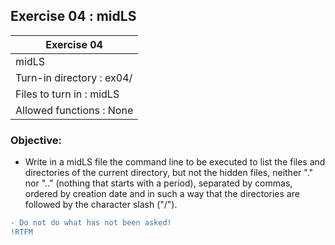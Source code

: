 ## Exercise 04 : midLS

|               Exercise 04             |
|---------------------------------------|
|             midLS                     |
| Turn-in directory : ex04/             |
| Files to turn in : midLS              |
| Allowed functions : None              |

 ### Objective: 

* Write in a midLS file the command line to be executed to list
the files and directories of the current directory, but not the hidden files,
neither "." nor ".." (nothing that starts with a period), separated by commas, ordered by
creation date and in such a way that the directories are followed by the character
slash ("/").

```diff
- Do not do what has not been asked!
!RTFM
```

